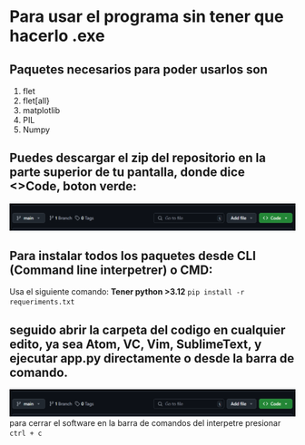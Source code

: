 # Para usar el programa sin tener que hacerlo .exe

## Paquetes necesarios para poder usarlos son 
1. flet
2. flet[all}
3. matplotlib
4. PIL
5. Numpy

## Puedes descargar el zip del repositorio en la parte superior de tu pantalla, donde dice <>Code, boton verde: <br>
![ejemplo](image2.png)


## Para instalar todos los paquetes desde CLI (Command line interpetrer) o CMD:
Usa el siguiente comando: **Tener python >3.12**
`pip install -r requeriments.txt`

## seguido abrir la carpeta del codigo en cualquier edito, ya sea Atom, VC, Vim, SublimeText, y ejecutar app.py directamente o desde la barra de comando.
![Ejemplo de CLI](image.png)<br>
para cerrar el software en la barra de comandos del interpetre presionar `ctrl + c`
